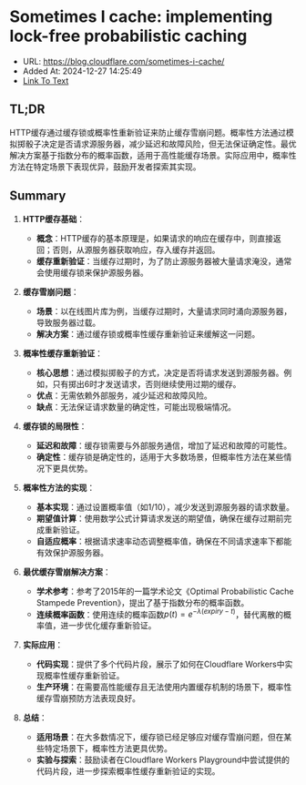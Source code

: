 # Sometimes I cache: implementing lock-free probabilistic caching
- URL: https://blog.cloudflare.com/sometimes-i-cache/
- Added At: 2024-12-27 14:25:49
- [Link To Text](2024-12-27-sometimes-i-cache-implementing-lock-free-probabilistic-caching_raw.md)

## TL;DR
HTTP缓存通过缓存锁或概率性重新验证来防止缓存雪崩问题。概率性方法通过模拟掷骰子决定是否请求源服务器，减少延迟和故障风险，但无法保证确定性。最优解决方案基于指数分布的概率函数，适用于高性能缓存场景。实际应用中，概率性方法在特定场景下表现优异，鼓励开发者探索其实现。

## Summary
1. **HTTP缓存基础**：
   - **概念**：HTTP缓存的基本原理是，如果请求的响应在缓存中，则直接返回；否则，从源服务器获取响应，存入缓存并返回。
   - **缓存重新验证**：当缓存过期时，为了防止源服务器被大量请求淹没，通常会使用缓存锁来保护源服务器。

2. **缓存雪崩问题**：
   - **场景**：以在线图片库为例，当缓存过期时，大量请求同时涌向源服务器，导致服务器过载。
   - **解决方案**：通过缓存锁或概率性缓存重新验证来缓解这一问题。

3. **概率性缓存重新验证**：
   - **核心思想**：通过模拟掷骰子的方式，决定是否将请求发送到源服务器。例如，只有掷出6时才发送请求，否则继续使用过期的缓存。
   - **优点**：无需依赖外部服务，减少延迟和故障风险。
   - **缺点**：无法保证请求数量的确定性，可能出现极端情况。

4. **缓存锁的局限性**：
   - **延迟和故障**：缓存锁需要与外部服务通信，增加了延迟和故障的可能性。
   - **确定性**：缓存锁是确定性的，适用于大多数场景，但概率性方法在某些情况下更具优势。

5. **概率性方法的实现**：
   - **基本实现**：通过设置概率值（如1/10），减少发送到源服务器的请求数量。
   - **期望值计算**：使用数学公式计算请求发送的期望值，确保在缓存过期前完成重新验证。
   - **自适应概率**：根据请求速率动态调整概率值，确保在不同请求速率下都能有效保护源服务器。

6. **最优缓存雪崩解决方案**：
   - **学术参考**：参考了2015年的一篇学术论文《Optimal Probabilistic Cache Stampede Prevention》，提出了基于指数分布的概率函数。
   - **连续概率函数**：使用连续的概率函数$p(t)=e^{-\lambda (expiry-t)}$，替代离散的概率值，进一步优化缓存重新验证。

7. **实际应用**：
   - **代码实现**：提供了多个代码片段，展示了如何在Cloudflare Workers中实现概率性缓存重新验证。
   - **生产环境**：在需要高性能缓存且无法使用内置缓存机制的场景下，概率性缓存雪崩预防方法表现良好。

8. **总结**：
   - **适用场景**：在大多数情况下，缓存锁已经足够应对缓存雪崩问题，但在某些特定场景下，概率性方法更具优势。
   - **实验与探索**：鼓励读者在Cloudflare Workers Playground中尝试提供的代码片段，进一步探索概率性缓存重新验证的实现。

